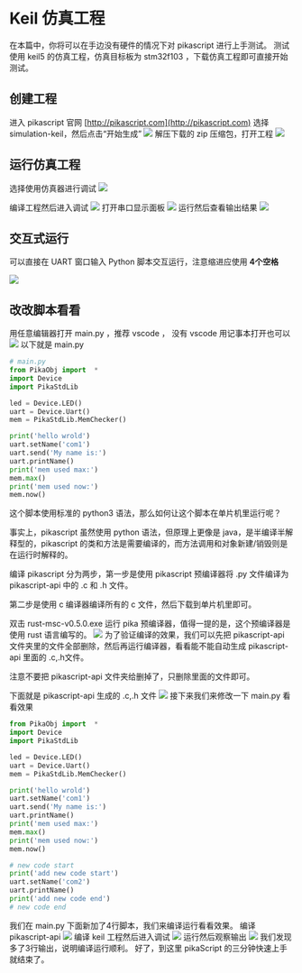 # Keil 仿真工程

在本篇中，你将可以在手边没有硬件的情况下对 pikascript 进行上手测试。
测试使用 keil5 的仿真工程，仿真目标板为 stm32f103 ，下载仿真工程即可直接开始测试。
## 创建工程
进入 pikascript 官网 [http://pikascript.com](http://pikascript.com)
选择 simulation-keil，然后点击“开始生成”
![](assets/1644128841425-378e4391-426d-4dc3-bb2d-934e8facd22e.png)
解压下载的 zip 压缩包，打开工程
![](assets/130745821-864038df-d8b0-41d2-97e8-199815d0d57d.png)


## 运行仿真工程
选择使用仿真器进行调试
![](assets/130747706-b912e09f-3f68-495a-a69f-f8f7500b1e4e.png)

编译工程然后进入调试
![](assets/130747350-70ffa319-f04d-4f26-a75b-61864a19b8d8.png)
打开串口显示面板
![](assets/130747952-42073ba1-c4c4-4acb-9495-766cd5731374.png)
运行然后查看输出结果
![](assets/130748221-53fff9f6-6427-417d-b95a-3fa52a57eeaf.png)

## 交互式运行

可以直接在 UART 窗口输入 Python 脚本交互运行，注意缩进应使用 **4个空格**

![](assets/image-20220621093047893.png)

## 改改脚本看看

用任意编辑器打开 main.py ，推荐 vscode ， 没有 vscode 用记事本打开也可以
![](assets/130748847-477facfb-e16e-4e0e-8876-d66efd0ae48c.png)
以下就是 main.py

```python
# main.py
from PikaObj import  *
import Device
import PikaStdLib 

led = Device.LED()
uart = Device.Uart()
mem = PikaStdLib.MemChecker()

print('hello wrold')
uart.setName('com1')
uart.send('My name is:')
uart.printName()
print('mem used max:')
mem.max()
print('mem used now:')
mem.now()
```
这个脚本使用标准的 python3 语法，那么如何让这个脚本在单片机里运行呢？

事实上，pikascript 虽然使用 python 语法，但原理上更像是 java，是半编译半解释型的，pikascript 的类和方法是需要编译的，而方法调用和对象新建/销毁则是在运行时解释的。

编译 pikascript 分为两步，第一步是使用 pikascript 预编译器将 .py 文件编译为 pikascript-api 中的 .c 和 .h 文件。

第二步是使用 c 编译器编译所有的 c 文件，然后下载到单片机里即可。

双击 rust-msc-v0.5.0.exe 运行 pika 预编译器，值得一提的是，这个预编译器是使用 rust 语言编写的。
![](assets/130749341-d12b7985-3685-419c-b9b8-8a09ae6f73d3.png)
为了验证编译的效果，我们可以先把 pikascript-api 文件夹里的文件全部删除，然后再运行编译器，看看能不能自动生成 pikascript-api 里面的 .c,.h文件。


注意不要把 pikascript-api 文件夹给删掉了，只删除里面的文件即可。

下面就是 pikascript-api 生成的 .c,.h 文件
![](assets/130750476-eaffce03-caeb-40b3-9841-550034fa191a.png)
接下来我们来修改一下 main.py 看看效果

```python
from PikaObj import  *
import Device
import PikaStdLib 

led = Device.LED()
uart = Device.Uart()
mem = PikaStdLib.MemChecker()

print('hello wrold')
uart.setName('com1')
uart.send('My name is:')
uart.printName()
print('mem used max:')
mem.max()
print('mem used now:')
mem.now()

# new code start
print('add new code start')
uart.setName('com2')
uart.printName()
print('add new code end')
# new code end
```
我们在 main.py 下面新加了4行脚本，我们来编译运行看看效果。
编译 pikascript-api
![](assets/130751195-40944d60-7d56-48a9-9f47-cab87d77d5a8.png)
编译 keil 工程然后进入调试
![](assets/130751539-aa0bdb82-750f-4f98-8f6f-02d653dda64a.png)
运行然后观察输出
![](assets/130751653-cad627c2-367c-45a6-8c5f-686c7514df3c.png)
我们发现多了3行输出，说明编译运行顺利。
好了，到这里 pikaScript 的三分钟快速上手就结束了。
